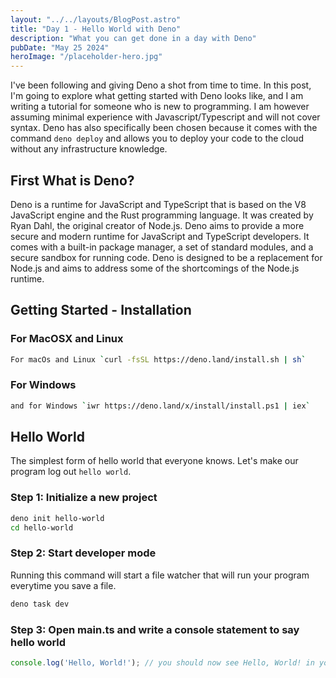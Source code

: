 ```yaml
---
layout: "../../layouts/BlogPost.astro"
title: "Day 1 - Hello World with Deno"
description: "What you can get done in a day with Deno"
pubDate: "May 25 2024"
heroImage: "/placeholder-hero.jpg"
---
```

I've been following and giving Deno a shot from time to time. In this post, I'm going to explore what getting started
with Deno looks like, and I am writing a tutorial for someone who is new to programming. I am however assuming minimal
experience with Javascript/Typescript and will not cover syntax. Deno has also specifically been chosen because 
it comes with the command `deno deploy` and allows you to deploy your code to the cloud without any infrastructure
knowledge. 

## First What is Deno?
Deno is a runtime for JavaScript and TypeScript that is based on the V8 JavaScript engine and the Rust programming language.
It was created by Ryan Dahl, the original creator of Node.js. Deno aims to provide a more secure and modern runtime for
JavaScript and TypeScript developers. It comes with a built-in package manager, a set of standard modules, and a secure
sandbox for running code. Deno is designed to be a replacement for Node.js and aims to address some of the shortcomings
of the Node.js runtime.

## Getting Started - Installation
### For MacOSX and Linux
```bash
For macOs and Linux `curl -fsSL https://deno.land/install.sh | sh`
```

### For Windows
```bash
and for Windows `iwr https://deno.land/x/install/install.ps1 | iex`
````

## Hello World
The simplest form of hello world that everyone knows. Let's make our program log out `hello world`. 

### Step 1: Initialize a new project
```bash
deno init hello-world
cd hello-world
```

### Step 2: Start developer mode
Running this command will start a file watcher that will run your program everytime you save a file.
```bash
deno task dev
```

### Step 3: Open main.ts and write a console statement to say hello world
```typescript
console.log('Hello, World!'); // you should now see Hello, World! in your terminal
```